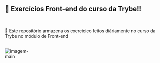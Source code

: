## 🏁️ Exercícios Front-end do curso da Trybe!!
<br>
<p> 📌️ Este repositório armazena os exercicico feitos diáriamente no curso da Trybe no módulo de Front-end</p>
<br>
<img src="https://c.tenor.com/CbWKthhbhEoAAAAC/insane-fast-typing-cat.gif" alt="imagem-main" style="max-width: 20%;">

